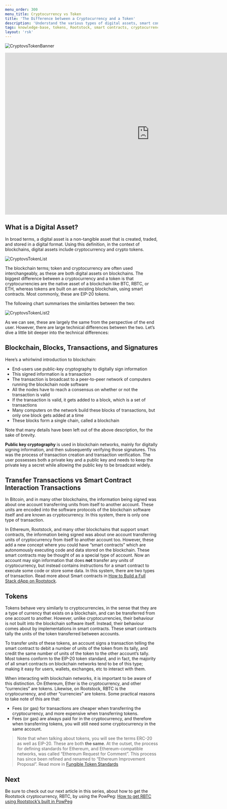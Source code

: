 ```yaml
---
menu_order: 300
menu_title: Cryptocurrency vs Token
title: 'The Difference between a Cryptocurrency and a Token'
description: 'Understand the various types of digital assets, smart contracts, and the differences between a cryptocurrency and a token.'
tags: knowledge-base, tokens, Rootstock, smart contracts, cryptocurrency
layout: 'rsk'
---
```


![CryptovsTokenBanner](/assets/img/guides/get-crypto-on-Rootstock/crypto-token-banner.jpg)

<div class="video-container">
  <iframe width="949" height="534" src="https://www.youtube.com/embed/GWoNxoaIsbQ" frameborder="0" allow="accelerometer; autoplay; encrypted-media; gyroscope; picture-in-picture" allowfullscreen></iframe>
</div>

## What is a Digital Asset?

In broad terms, a digital asset is a non-tangible asset that is created, traded, and stored in a digital format. Using this definition, in the context of blockchains, digital assets include cryptocurrency and crypto tokens.

![CryptovsTokenList](/assets/img/guides/get-crypto-on-Rootstock/crypto-token-1.jpg)

The blockchain terms; token and cryptocurrency are often used interchangeably, as these are both digital assets on blockchains. The biggest difference between a cryptocurrency and a token is that cryptocurrencies are the native asset of a
blockchain like BTC, RBTC, or ETH, whereas tokens are built on an existing blockchain, using smart contracts. Most commonly, these are EIP-20 tokens.

The following chart summarises the similarities between the two:

![CryptovsTokenList2](/assets/img/guides/get-crypto-on-Rootstock/crypto-token-2.jpg)

As we can see, these are largely the same from the perspective of the end user. However, there are large technical differences between the two. Let’s dive a little bit deeper into the technical differences:

## Blockchain, Blocks, Transactions, and Signatures

Here’s a whirlwind introduction to blockchain:

- End-users use public-key cryptography to digitally sign information
- This signed information is a transaction
- The transaction is broadcast to a peer-to-peer network of computers running the blockchain node software
- All the nodes have to reach a consensus on whether or not the transaction is valid
- If the transaction is valid, it gets added to a block, which is a set of transactions
- Many computers on the network build these blocks of transactions, but only one block gets added at a time
- These blocks form a single chain, called a blockchain

Note that many details have been left out of the above description, for the sake of brevity.

**Public key cryptography** is used in blockchain networks, mainly for digitally signing information, and then subsequently verifying those signatures. This was the process of transaction creation and transaction verification. The user possesses both a private key and a public key and needs to keep the private key a secret while allowing the public key to be broadcast widely.

## Transfer Transactions vs Smart Contract Interaction Transactions

In Bitcoin, and in many other blockchains, the information being signed was about one account transferring units from itself to another account. These units are encoded into the software protocols of the blockchain software itself and are known as cryptocurrency. In this system, there is only one type of transaction.

In Ethereum, Rootstock, and many other blockchains that support smart contracts, the information being signed was about one account transferring units of cryptocurrency from itself to another account too. However, these add a new concept where you could have “smart contracts” which are autonomously executing code and data stored on the blockchain. These smart contracts may be thought of as a special type of account. Now an account may sign information that does **not** transfer any units of cryptocurrency, but instead contains instructions for a smart contract to execute some code or store some data. In this system, there are two types of transaction. Read more about Smart contracts in [How to Build a Full Stack dApp on Rootstock](https://developers.Rootstock.co/guides/full-stack-dapp-on-Rootstock/part1-overview/).

## Tokens

Tokens behave very similarly to cryptocurrencies, in the sense that they are a type of currency that exists on a blockchain, and can be transferred from one account to another. However, unlike cryptocurrencies, their behaviour is not built into the blockchain software itself. Instead, their behaviour comes about by implementations in smart contracts. These smart contracts tally the units of the token transferred between accounts.

To transfer units of these tokens, an account signs a transaction telling the smart contract to debit a number of units of the token from its tally, and credit the same number of units of the token to the other account’s tally. Most tokens conform to the EIP-20 token standard, and in fact, the majority of all smart contracts on blockchain networks tend to be of this type; making it easy for users, wallets, exchanges, etc to interact with them.

When interacting with blockchain networks, it is important to be aware of this distinction. On Ethereum, Ether is the cryptocurrency, and other “currencies” are tokens. Likewise, on Rootstock, RBTC is the cryptocurrency, and other “currencies” are tokens. Some practical reasons to take note of this are that:

- Fees (or gas) for transactions are cheaper when transferring the cryptocurrency, and more expensive when transferring tokens.
- Fees (or gas) are always paid for in the cryptocurrency, and therefore when transferring tokens, you will still need some cryptocurrency in the same account.

> Note that when talking about tokens, you will see the terms ERC-20 as well as EIP-20. These are both **the same**. At the outset, the process for defining standards for Ethereum, and Ethereum-compatible networks, was called “Ethereum Request for Comment”. This process has since been refined and renamed to “Ethereum Improvement Proposal”. Read more in [Fungible Token Standards](/kb/fungible-tokens-standard/)

## Next

Be sure to check out our next article in this series,
about how to get the Rootstock cryptocurrency, RBTC,
by using the PowPeg: [How to get RBTC using Rootstock’s built in PowPeg](/guides/get-crypto-on-Rootstock/powpeg-btc-rbtc/)